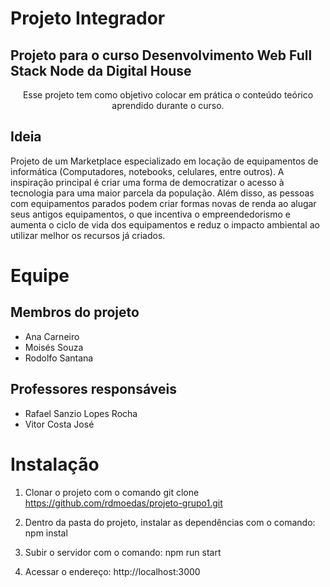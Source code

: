 # Projeto Integrador
## Projeto para o curso Desenvolvimento Web Full Stack Node da Digital House
<p align="center">Esse projeto tem como objetivo colocar em prática o conteúdo teórico aprendido durante o curso.</p>

## Ideia
 
Projeto de um Marketplace especializado em locação de equipamentos de informática (Computadores, notebooks, celulares, entre outros).
A inspiração principal é criar uma forma de democratizar o acesso à tecnologia para uma maior parcela da população.
Além disso, as pessoas com equipamentos parados podem criar formas novas de renda ao alugar seus antigos equipamentos, o que incentiva o empreendedorismo e aumenta o ciclo de vida dos equipamentos e reduz o impacto ambiental ao utilizar melhor os recursos já criados.

# Equipe

## Membros do projeto
<ul>
    <li>Ana Carneiro</li>
    <li>Moisés Souza</li>
    <li>Rodolfo Santana</li>
</ul>
 
## Professores responsáveis
<ul>
    <li>Rafael Sanzio Lopes Rocha</li>
    <li>Vitor Costa José</li>
</ul>
 
# Instalação
 
1. Clonar o projeto com o comando
git clone https://github.com/rdmoedas/projeto-grupo1.git
 
2. Dentro da pasta do projeto, instalar as dependências com o comando:
npm instal
 
3. Subir o servidor com o comando:
npm run start
 
4. Acessar o endereço:
http://localhost:3000
 
